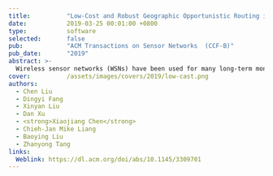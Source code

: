 ```yaml
---
title:          "Low-Cost and Robust Geographic Opportunistic Routing in a Strip Topology Wireless Network"
date:           2019-03-25 00:01:00 +0800
type:           software
selected:       false
pub:            "ACM Transactions on Sensor Networks  (CCF-B)"
pub_date:       "2019"
abstract: >-
  Wireless sensor networks (WSNs) have been used for many long-term monitoring applications with the strip topology that is ubiquitous in the real-world deployment, such as pipeline monitoring, water quality monitoring, vehicle monitoring, and Great Wall monitoring. The efficiency of routing strategy has been playing a key role in serving such monitoring applications. In this article, we first present a robust geographic opportunistic routing (GOR) approach—LIght Propagation Selection (LIPS)—that can provide a short path with low energy consumption, communication overhead, and packet loss. To overcome the complication caused by the multi-turning point structure, we propose the virtual Plane mirror (VPM) algorithm, inspired by the light propagation, which is to map the strip topology into the straight one logically. We then select partial neighbors as the candidates to avoid blindly involving all next-hop neighbors and ensure the data transmission along the correct direction. Two implementation problems of VPM—transmission spread angle and the communication range—are thoroughly analyzed based on the percolation theory. Based on the preceding candidate selection algorithms, we propose a GOR algorithm in the strip topology network. By theoretical analysis and extensive simulation, we illustrate the validity and higher transmission performance of LIPS in strip WSNs. In addition, we have proved that the length of the path in LIPS is two times the length of the shortest path via geometrical analysis. Simulation results show that the transmission success rate of our approach is 26.37% higher than the state-of-the-art approach, and the communication overhead and energy consumption rate are 33.11% and 40.23% lower, respectively. 
cover:          /assets/images/covers/2019/low-cast.png
authors:
  - Chen Liu
  - Dingyi Fang
  - Xinyan Liu
  - Dan Xu
  - <strong>Xiaojiang Chen</strong>
  - Chieh-Jan Mike Liang
  - Baoying Liu
  - Zhanyong Tang 
links:
  Weblink: https://dl.acm.org/doi/abs/10.1145/3309701
---
```

